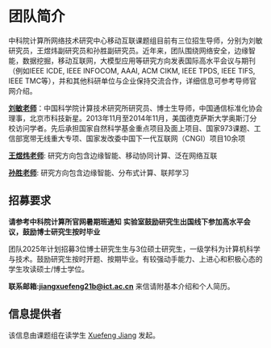# 团队简介

中科院计算所网络技术研究中心移动互联课题组目前有三位招生导师，分别为刘敏研究员，王煜炜副研究员和孙胜副研究员。近年来，团队围绕网络安全，边缘智能，数据挖掘，移动互联网，大模型应用等研究方向发表国际高水平会议与期刊（例如IEEE ICDE, IEEE INFOCOM, AAAI, ACM CIKM, IEEE TPDS, IEEE TIFS, IEEE TMC等），并和其他科研单位与企业保持交流合作，详细信息可参考导师官网介绍。

**[刘敏老师](https://ict.cas.cn/sourcedb/cn/jssrck/200909/t20090917_2496676.html)**：中国科学院计算技术研究所研究员、博士生导师，中国通信标准化协会理事，北京市科技新星。2013年11月至2014年11月，美国德克萨斯大学奥斯汀分校访问学者。先后承担国家自然科学基金重点项目及面上项目、国家973课题、工信部宽带无线重大专项、国家发改委中国下一代互联网（CNGI）项目10余项

[**王煜炜老师**](https://ict-ywwang.github.io/): 研究方向包含边缘智能、移动协同计算、泛在网络互联 

[**孙胜老师**](https://ict.cas.cn/sourcedb/cn/jssrck/202504/t20250429_7635508.html): 研究方向包含边缘智能、分布式计算、联邦学习



## 招募要求

<b>请参考中科院计算所官网暑期班通知</b>
<b>实验室鼓励研究生出国线下参加高水平会议，鼓励博士研究生按时毕业</b>

团队2025年计划招募3位博士研究生生与3位硕士研究生，一级学科为计算机科学与技术。鼓励研究生按时开题、按期毕业。有较强动手能力、上进心和积极心态的学生攻读硕士/博士学位。



<b>联系邮箱:jiangxuefeng21b@ict.ac.cn</b> 来信请附基本介绍和个人简历。

## 信息提供者

该信息由课题组在读学生  [Xuefeng Jiang](https://github.com/Sprinter1999) 发起。

